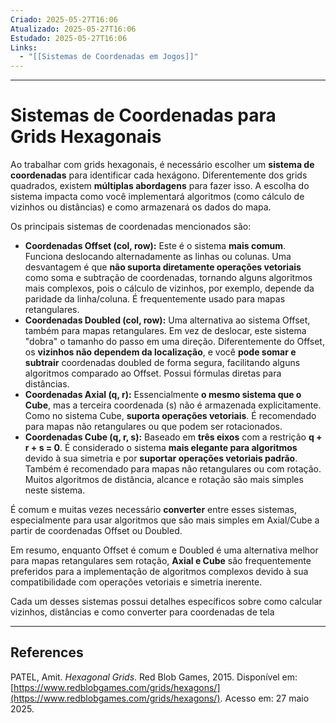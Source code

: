 ```yaml
---
Criado: 2025-05-27T16:06
Atualizado: 2025-05-27T16:06
Estudado: 2025-05-27T16:06
Links:
  - "[[Sistemas de Coordenadas em Jogos]]"
---
```

---
# Sistemas de Coordenadas para Grids Hexagonais

Ao trabalhar com grids hexagonais, é necessário escolher um **sistema de coordenadas** para identificar cada hexágono. Diferentemente dos grids quadrados, existem **múltiplas abordagens** para fazer isso. A escolha do sistema impacta como você implementará algoritmos (como cálculo de vizinhos ou distâncias) e como armazenará os dados do mapa.

Os principais sistemas de coordenadas mencionados são:

*   **Coordenadas Offset (col, row):** Este é o sistema **mais comum**. Funciona deslocando alternadamente as linhas ou colunas. Uma desvantagem é que **não suporta diretamente operações vetoriais** como soma e subtração de coordenadas, tornando alguns algoritmos mais complexos, pois o cálculo de vizinhos, por exemplo, depende da paridade da linha/coluna. É frequentemente usado para mapas retangulares.
*   **Coordenadas Doubled (col, row):** Uma alternativa ao sistema Offset, também para mapas retangulares. Em vez de deslocar, este sistema "dobra" o tamanho do passo em uma direção. Diferentemente do Offset, os **vizinhos não dependem da localização**, e você **pode somar e subtrair** coordenadas doubled de forma segura, facilitando alguns algoritmos comparado ao Offset. Possui fórmulas diretas para distâncias.
*   **Coordenadas Axial (q, r):** Essencialmente **o mesmo sistema que o Cube**, mas a terceira coordenada (s) não é armazenada explicitamente. Como no sistema Cube, **suporta operações vetoriais**. É recomendado para mapas não retangulares ou que podem ser rotacionados.
*   **Coordenadas Cube (q, r, s):** Baseado em **três eixos** com a restrição **q + r + s = 0**. É considerado o sistema **mais elegante para algoritmos** devido à sua simetria e por **suportar operações vetoriais padrão**. Também é recomendado para mapas não retangulares ou com rotação. Muitos algoritmos de distância, alcance e rotação são mais simples neste sistema.

É comum e muitas vezes necessário **converter** entre esses sistemas, especialmente para usar algoritmos que são mais simples em Axial/Cube a partir de coordenadas Offset ou Doubled.

Em resumo, enquanto Offset é comum e Doubled é uma alternativa melhor para mapas retangulares sem rotação, **Axial e Cube** são frequentemente preferidos para a implementação de algoritmos complexos devido à sua compatibilidade com operações vetoriais e simetria inerente.

Cada um desses sistemas possui detalhes específicos sobre como calcular vizinhos, distâncias e como converter para coordenadas de tela

---
## References

PATEL, Amit. _Hexagonal Grids_. Red Blob Games, 2015. Disponível em: [https://www.redblobgames.com/grids/hexagons/](https://www.redblobgames.com/grids/hexagons/). Acesso em: 27 maio 2025.